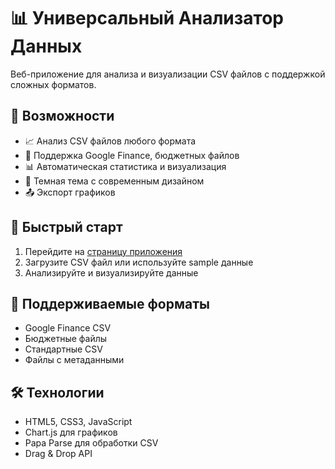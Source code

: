 # 📊 Универсальный Анализатор Данных

Веб-приложение для анализа и визуализации CSV файлов с поддержкой сложных форматов.

## 🌟 Возможности

- 📈 Анализ CSV файлов любого формата
- 🎯 Поддержка Google Finance, бюджетных файлов
- 📊 Автоматическая статистика и визуализация
- 🎨 Темная тема с современным дизайном
- 📤 Экспорт графиков

## 🚀 Быстрый старт

1. Перейдите на [страницу приложения](https://deliway.github.io/-CVS)
2. Загрузите CSV файл или используйте sample данные
3. Анализируйте и визуализируйте данные

## 📁 Поддерживаемые форматы

- Google Finance CSV
- Бюджетные файлы
- Стандартные CSV
- Файлы с метаданными

## 🛠️ Технологии

- HTML5, CSS3, JavaScript
- Chart.js для графиков
- Papa Parse для обработки CSV
- Drag & Drop API